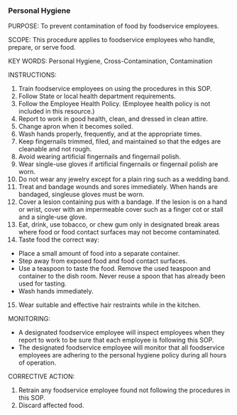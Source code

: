 ### Personal Hygiene

PURPOSE: To prevent contamination of food by foodservice employees.

SCOPE: This procedure applies to foodservice employees who handle, prepare, or serve
food.

KEY WORDS: Personal Hygiene, Cross-Contamination, Contamination

INSTRUCTIONS:
1. Train foodservice employees on using the procedures in this SOP.
2. Follow State or local health department requirements.
3. Follow the Employee Health Policy. (Employee health policy is not included in this resource.)
4. Report to work in good health, clean, and dressed in clean attire.
5. Change apron when it becomes soiled.
6. Wash hands properly, frequently, and at the appropriate times.
7. Keep fingernails trimmed, filed, and maintained so that the edges are cleanable and not rough.
8. Avoid wearing artificial fingernails and fingernail polish.
9. Wear single-use gloves if artificial fingernails or fingernail polish are worn.
10. Do not wear any jewelry except for a plain ring such as a wedding band.
11. Treat and bandage wounds and sores immediately. When hands are bandaged, singleuse gloves must be worn.
12. Cover a lesion containing pus with a bandage. If the lesion is on a hand or wrist, cover with an impermeable cover such as a finger cot or stall and a single-use glove.
13. Eat, drink, use tobacco, or chew gum only in designated break areas where food or food contact surfaces may not become contaminated.
14. Taste food the correct way:
  * Place a small amount of food into a separate container.
  * Step away from exposed food and food contact surfaces.
  * Use a teaspoon to taste the food. Remove the used teaspoon and container to the dish room. Never reuse a spoon that has already been used for tasting.
  * Wash hands immediately.
15. Wear suitable and effective hair restraints while in the kitchen.

MONITORING:
* A designated foodservice employee will inspect employees when they report to work to be sure that each employee is following this SOP.
* The designated foodservice employee will monitor that all foodservice employees are adhering to the personal hygiene policy during all hours of operation.

CORRECTIVE ACTION:
1. Retrain any foodservice employee found not following the procedures in this SOP.
2. Discard affected food.
